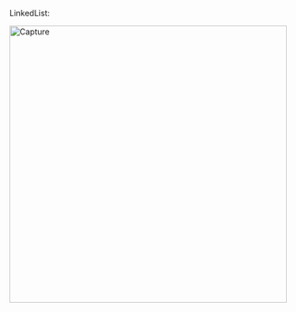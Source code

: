 LinkedList:

<img width="490" alt="Capture" src="https://github.com/UDHAYAKUMAR3638/Assignment/assets/92455020/1b336502-2696-40fc-97c6-c3fca3ceb23f">
